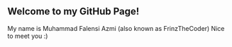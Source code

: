 ## Welcome to my GitHub Page!

My name is Muhammad Falensi Azmi (also known as FrinzTheCoder)
Nice to meet you :)
